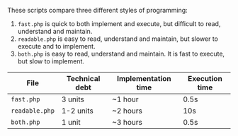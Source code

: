 These scripts compare three different styles of programming:

1. `fast.php` is quick to both implement and execute, but difficult to read, understand and maintain.
2. `readable.php` is easy to read, understand and maintain, but slower to execute and to implement.
3. `both.php` is easy to read, understand and maintain.  It is fast to execute, but slow to implement.

File | Technical debt | Implementation time | Execution time
--- | --- | --- | ---
`fast.php` | 3 units | ~1 hour | 0.5s
`readable.php` | 1-2 units | ~2 hours | 10s
`both.php` | 1 unit | ~3 hours | 0.5s
